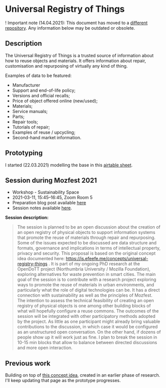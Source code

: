 # Universal Registry of Things

! Important note (14.04.2021): This document has moved to a [different repository](https://github.com/reuse-city/lab/). Any information below may be outdated or obsolete.

## Description

The Universal Registry of Things is a trusted source of information about how to reuse objects and materials. It offers information about repair, customisation and repurposing of virtually any kind of thing.

Examples of data to be featured:

* Manufacturer
* Support and end-of-life policy;
* Versions and official recalls;
* Price of object offered online (new/used);
* Materials;
* Service manuals;
* Parts;
* Repair tools;
* Tutorials of repair;
* Examples of reuse / upcycling;
* Second-hand market information.

## Prototyping

I started (22.03.2021) modelling the base in this [airtable sheet](https://airtable.com/invite/l?inviteId=inv2pca3eNBmtT4d6&inviteToken=a6a50be7ff210aebd030eefa11c11b7f11833b4be695ab35aa9eb04cd60e877e).

## Session during Mozfest 2021

- Workshop - Sustainability Space
- 2021-03-11, 15:45–16:45, Zoom Room 5
- Preparation blog post available [here](../workshops/mozfest/preparation_blog-post.md)
- Session notes available [here](../workshops/mozfest/session-notes.md).

**Session description:**

> The session is planned to be an open discussion about the creation of an open registry of physical objects to support information systems that promote the reuse of materials through repair and repurposing. Some of the issues expected to be discussed are data structure and formats, governance and implications in terms of intellectual property, privacy and security.
> This proposal is based on the original concept idea documented here:
https://is.efeefe.me/concepts/universal-registry-things . It is part of my ongoing PhD research at the OpenDoTT project (Northumbria University / Mozilla Foundation), exploring alternatives for waste prevention in smart cities.
> The main goal of the session is to contribute with a research project exploring ways to promote the reuse of materials in urban environments, and particularly what the role of digital technologies can be. It has a direct connection with sustainability as well as the principles of Mozfest.
> The intention to assess the technical feasibility of creating an open registry of physical objects is one among other building blocks of what will hopefully configure a reuse commons. The outcomes of the session will be integrated with other participatory methods adopted by the project.
> As little as one participant might already bring valuable contributions to the discussion, in which case it would be configured as an unstructured open conversation. On the other hand, if dozens of people show up it will work just as fine. I plan to break the session in 10-15 min blocks that allow to balance between directed discussions and more open interaction.

## Previous work

Building on top of [this concept idea](https://is.efeefe.me/concepts/universal-registry-things), created in an earlier phase of research. I'll keep updating that page as the prototype progresses.
